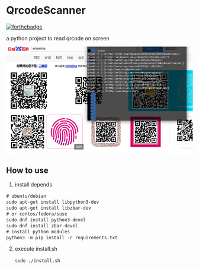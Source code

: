 # QrcodeScanner

[![forthebadge](http://forthebadge.com/images/badges/built-by-codebabes.svg)](http://forthebadge.com)  

a python project to read qrcode on screen

![](./screenshot.png)

## How to use

1. install depends

```shell
# ubuntu/debian
sudo apt-get install libpython3-dev
sudo apt-get install libzbar-dev
# or centos/fedora/suse
sudo dnf install python3-devel
sudo dnf install zbar-devel
# install python modules
python3 -m pip install -r requirements.txt
```

2. execute install.sh

    `sudo ./install.sh`
